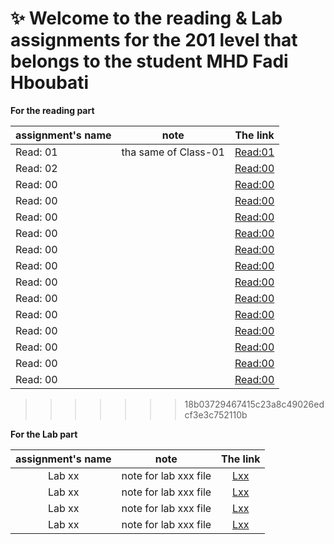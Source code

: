 # :sparkles: Welcome to the reading & Lab assignments for the 201 level that belongs to the student **MHD Fadi Hboubati**

**For the reading part**


| assignment's name | note                       | The link                                                   |
| ----------------- | -------------------------- | -----------------------------------------------------------|
| Read: 01          | tha same of Class-01       | [Read:01](https://fadihb.github.io/Level_201/class-01)     |
| Read: 02          |                            | [Read:00](https://github.com/fadiHB/Level_201/blob/master/class-02)                                                |
| Read: 00          |                            | [Read:00]()                                                |
| Read: 00          |                            | [Read:00]()                                                |
| Read: 00          |                            | [Read:00]()                                                |
| Read: 00          |                            | [Read:00]()                                                |
| Read: 00          |                            | [Read:00]()                                                |
| Read: 00          |                            | [Read:00]()                                                |
| Read: 00          |                            | [Read:00]()                                                |
| Read: 00          |                            | [Read:00]()                                                |
| Read: 00          |                            | [Read:00]()                                                |
| Read: 00          |                            | [Read:00]()                                                |
| Read: 00          |                            | [Read:00]()                                                |
| Read: 00          |                            | [Read:00]()                                                |
| Read: 00          |                            | [Read:00]()                                                |
>>>>>>> 18b03729467415c23a8c49026edcf3e3c752110b


**For the Lab part**

| assignment's name | note                       | The link                     |
|     :---:         |  :---:                     |        :---:                 |
| Lab xx            | note for lab xxx file      | [Lxx](http://github.com)     |
| Lab xx            | note for lab xxx file      | [Lxx](http://github.com)     |
| Lab xx            | note for lab xxx file      | [Lxx](http://github.com)     |
| Lab xx            | note for lab xxx file      | [Lxx](http://github.com)     |
